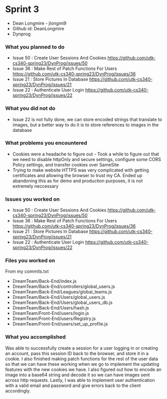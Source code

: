 # Sprint 3
* Dean Longmire - jlongmi9
* Github id: DeanLongmire
* Dynprog

### What you planned to do
* Issue 50 : Create User Sessions And Cookies https://github.com/utk-cs340-spring23/DynProg/issues/50
* Issue 36 : Make Rest of Patch Functions For Users https://github.com/utk-cs340-spring23/DynProg/issues/36
* Issue 21 : Store Pictures In Database https://github.com/utk-cs340-spring23/DynProg/issues/21
* Issue 22 : Authenticate User Login https://github.com/utk-cs340-spring23/DynProg/issues/22

### What you did not do
* Issue 22 is not fully done, we can store encoded strings that translate to images, but a better way to do it is to store references to images in the database

### What problems you encountered
* Cookies were a headache to figure out - Took a while to figure out that we need to disable httpOnly and secure settings, configure some CORS Policy settings, and transfer cookies over SameSite
* Trying to make website HTTPS was very complicated with getting certificates and allowing the browser to trust my CA. Ended up abandoning this as for demo and production purposes, it is not extremely neccessary

### Issues you worked on
* Issue 50 : Create User Sessions And Cookies https://github.com/utk-cs340-spring23/DynProg/issues/50
* Issue 36 : Make Rest of Patch Functions For Users https://github.com/utk-cs340-spring23/DynProg/issues/36
* Issue 21 : Store Pictures In Database https://github.com/utk-cs340-spring23/DynProg/issues/21
* Issue 22 : Authenticate User Login https://github.com/utk-cs340-spring23/DynProg/issues/22

### Files you worked on
From my commits.txt
* DreamTeam/Back-End/index.js
* DreamTeam/Back-End/controllers/global_users.js
* DreamTeam/Back-End/Leagues/global_teams.js
* DreamTeam/Back-End/Users/global_users.js
* DreamTeam/Back-End/Users/global_users_db.js
* DreamTeam/Back-End/Users/hash.js
* DreamTeam/Front-End/users/login.js
* DreamTeam/Front-End/users/Registry.js
* DreamTeam/Front-End/users/set_up_profile.js


### What you accomplished
Was able to successfully create a session for a user logging in or creating an account, pass this session ID back to the browser, and store it in a cookie. I also finished making patch functions for the rest of the user data so that we can have these working when we go to implement the updating features with the new cookies we have. I also figured out how to encode an image into a base64 string and decode it so we can have images sent across http requests. Lastly, I was able to implement user authentication with a valid email and password and give errors back to the client accordingly.
